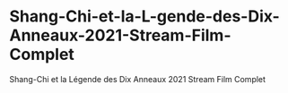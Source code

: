 # Shang-Chi-et-la-L-gende-des-Dix-Anneaux-2021-Stream-Film-Complet
Shang-Chi et la Légende des Dix Anneaux 2021 Stream Film Complet
